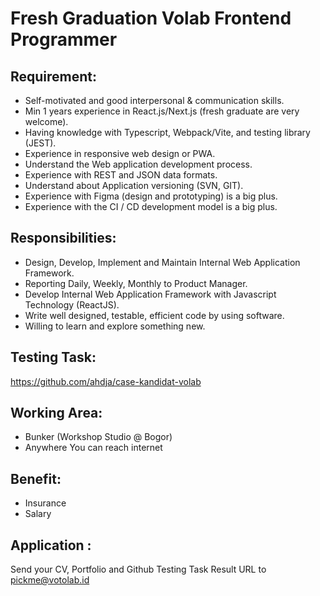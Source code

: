 # Fresh Graduation Volab Frontend Programmer

## Requirement:
- Self-motivated and good interpersonal & communication skills.
- Min 1 years experience in React.js/Next.js (fresh graduate are very welcome).
- Having knowledge with Typescript, Webpack/Vite, and testing library (JEST).
- Experience in responsive web design or PWA.
- Understand the Web application development process.
- Experience with REST and JSON data formats.
- Understand about Application versioning (SVN, GIT).
- Experience with Figma (design and prototyping) is a big plus.
- Experience with the CI / CD development model is a big plus.

## Responsibilities:
- Design, Develop, Implement and Maintain Internal Web Application Framework.
- Reporting Daily, Weekly, Monthly to Product Manager.
- Develop Internal Web Application Framework with Javascript Technology (ReactJS).
- Write well designed, testable, efficient code by using software.
- Willing to learn and explore something new.

## Testing Task:
https://github.com/ahdja/case-kandidat-volab

## Working Area:
- Bunker (Workshop Studio @ Bogor)
- Anywhere You can reach internet

## Benefit:
- Insurance
- Salary

## Application :
Send your CV, Portfolio and Github Testing Task Result URL to pickme@votolab.id
